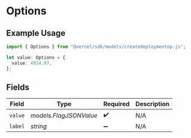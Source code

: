 # Options

## Example Usage

```typescript
import { Options } from "@vercel/sdk/models/createdeploymentop.js";

let value: Options = {
  value: 4934.07,
};
```

## Fields

| Field                  | Type                   | Required               | Description            |
| ---------------------- | ---------------------- | ---------------------- | ---------------------- |
| `value`                | *models.FlagJSONValue* | :heavy_check_mark:     | N/A                    |
| `label`                | *string*               | :heavy_minus_sign:     | N/A                    |